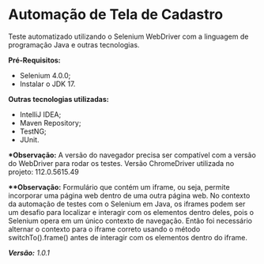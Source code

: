 # Automação de Tela de Cadastro

Teste automatizado utilizando o Selenium WebDriver com a linguagem de programação Java e outras tecnologias.


<b>Pré-Requisitos:</b>

- Selenium 4.0.0;
- Instalar o JDK 17.

<b>Outras tecnologias utilizadas:</b>

- IntelliJ IDEA;
- Maven Repository;
- TestNG;
- JUnit.


<b>*Observação:</b> A versão do navegador precisa ser compatível com a versão do WebDriver para rodar os testes.
Versão ChromeDriver utilizada no projeto: 112.0.5615.49

<b>**Observação:</b> Formulário que contém um iframe, ou seja, permite incorporar uma página web dentro de uma outra página web.
No contexto da automação de testes com o Selenium em Java, os iframes podem ser um desafio para localizar e interagir com os elementos dentro deles, pois o Selenium opera em um único contexto de navegação. Então foi necessário alternar o contexto para o iframe correto usando o método switchTo().frame() antes de interagir com os elementos dentro do iframe.

<i><b>Versão:</b> <i>1.0.1</i>